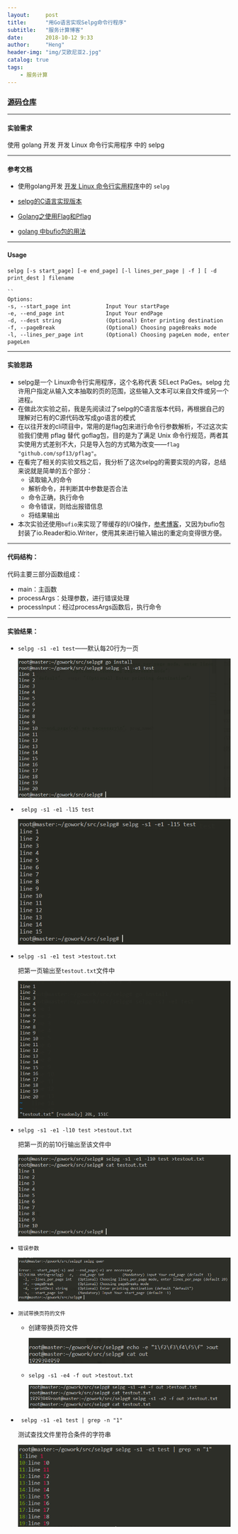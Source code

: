 ```yaml
---
layout:     post
title:      "用Go语言实现Selpg命令行程序"
subtitle:   "服务计算博客"
date:       2018-10-12 9:33
author:     "Heng"
header-img: "img/艾欧尼亚2.jpg"
catalog: true
tags:
    - 服务计算
---
```


### [源码仓库](https://github.com/ClearLoveH/Go/tree/master/Golang-selpg)

---
#### 实验需求 

使用 golang 开发 开发 Linux 命令行实用程序 中的 selpg

---
#### 参考文档

- 使用golang开发 [开发 Linux 命令行实用程序](https://www.ibm.com/developerworks/cn/linux/shell/clutil/index.html)中的 `selpg`

- [selpg的C语言实现版本](https://www.ibm.com/developerworks/cn/linux/shell/clutil/selpg.c)

- [Golang之使用Flag和Pflag](https://o-my-chenjian.com/2017/09/20/Using-Flag-And-Pflag-With-Golang/)

- [golang 中bufio包的用法](https://blog.csdn.net/weiyuefei/article/details/78026026)
---

#### Usage

    selpg [-s start_page] [-e end_page] [-l lines_per_page | -f ] [ -d print_dest ] filename

    ``
    Options:
    -s, --start_page int 	       Input Your startPage
    -e, --end_page int	           Input Your endPage
    -d, --dest string		       (Optional) Enter printing destination
    -f, --pageBreak		           (Optional) Choosing pageBreaks mode
    -l, --lines_per_page int       (Optional) Choosing pageLen mode, enter pageLen
    

---

#### 实验思路
-  selpg是一个 Linux命令行实用程序，这个名称代表 SELect PaGes。selpg 允许用户指定从输入文本抽取的页的范围，这些输入文本可以来自文件或另一个进程。
- 在做此次实验之前，我是先阅读过了selpg的C语言版本代码，再根据自己的理解对已有的C源代码改写成go语言的模式
- 在以往开发的cli项目中，常用的是flag包来进行命令行参数解析，不过这次实验我们使用 pflag 替代 goflag包，目的是为了满足 Unix 命令行规范，两者其实使用方式差别不大，只是导入包的方式略为改变——`flag "github.com/spf13/pflag"`。
- 在看完了相关的实验文档之后，我分析了这次selpg的需要实现的内容，总结来说就是简单的五个部分：
    - 读取输入的命令
    - 解析命令，并判断其中参数是否合法
    - 命令正确，执行命令
    - 命令错误，则给出报错信息
    - 将结果输出
- 本次实验还使用`bufio`来实现了带缓存的I/O操作，[参考博客](http://www.cnblogs.com/golove/p/3282667.html)，又因为bufio包封装了io.Reader和io.Writer，使用其来进行输入输出的重定向变得很方便。

---

#### 代码结构：
代码主要三部分函数组成：

- main：主函数
- processArgs：处理参数，进行错误处理
- processInput：经过processArgs函数后，执行命令

---

#### 实验结果：

- `selpg -s1 -e1 test`——默认每20行为一页

    ![](..\img\in-post\post-fuwujisuan\selpg\1.png)

- ` selpg -s1 -e1 -l15 test`

    ![](..\img\in-post\post-fuwujisuan\selpg\5.png)

- `selpg -s1 -e1 test >testout.txt`

    把第一页输出至`testout.txt`文件中
    
    ![](..\img\in-post\post-fuwujisuan\selpg\2.png)

- `selpg -s1 -e1 -l10 test >testout.txt`

    把第一页的前10行输出至该文件中

    ![](..\img\in-post\post-fuwujisuan\selpg\3.png)

- `错误参数`

    ![](..\img\in-post\post-fuwujisuan\selpg\4.png)

- `测试带换页符的文件`
    
    - 创建带换页符文件

        ![](..\img\in-post\post-fuwujisuan\selpg\6.png)

    - `selpg -s1 -e4 -f out >testout.txt`

        ![](..\img\in-post\post-fuwujisuan\selpg\7.png)

- ` selpg -s1 -e1 test | grep -n "1"`

    测试查找文件里符合条件的字符串

    ![](..\img\in-post\post-fuwujisuan\selpg\8.png)